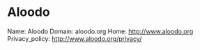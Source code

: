 
# Aloodo

Name: Aloodo
Domain: aloodo.org
Home: http://www.aloodo.org
Privacy_policy: http://www.aloodo.org/privacy/
